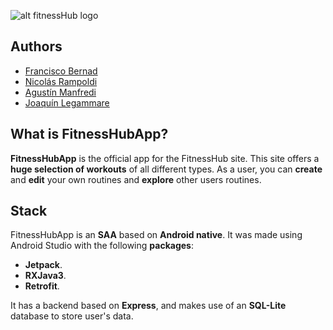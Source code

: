 ![alt fitnessHub logo](app/src/main/res/drawable/long_brand_black)
## Authors
- [Francisco Bernad](https://github.com/FrBernad)
- [Nicolás Rampoldi](https://github.com/NicolasRampoldi) 
- [Agustín Manfredi](https://github.com/imanfredi)
- [Joaquín Legammare](https://github.com/JoacoLega)

## What is FitnessHubApp?
**FitnessHubApp** is the official app for the FitnessHub site. This site offers a **huge selection of workouts** of all different types.
As a user, you can **create** and **edit** your own routines and **explore** other users routines.   

## Stack
FitnessHubApp is an **SAA** based on **Android native**. It was made using Android Studio with
the following **packages**:
- **Jetpack**.
- **RXJava3**.
- **Retrofit**.

It has a backend based on **Express**, and makes use of
an **SQL-Lite** database to store user's data.